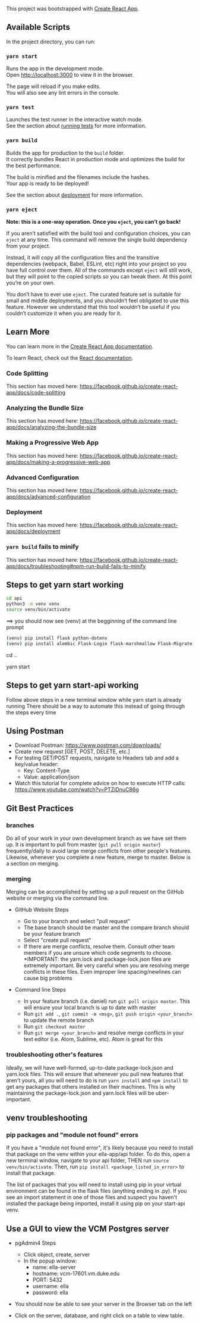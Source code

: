 This project was bootstrapped with [Create React App](https://github.com/facebook/create-react-app).

## Available Scripts

In the project directory, you can run:

### `yarn start`

Runs the app in the development mode.<br />
Open [http://localhost:3000](http://localhost:3000) to view it in the browser.

The page will reload if you make edits.<br />
You will also see any lint errors in the console.

### `yarn test`

Launches the test runner in the interactive watch mode.<br />
See the section about [running tests](https://facebook.github.io/create-react-app/docs/running-tests) for more information.

### `yarn build`

Builds the app for production to the `build` folder.<br />
It correctly bundles React in production mode and optimizes the build for the best performance.

The build is minified and the filenames include the hashes.<br />
Your app is ready to be deployed!

See the section about [deployment](https://facebook.github.io/create-react-app/docs/deployment) for more information.

### `yarn eject`

**Note: this is a one-way operation. Once you `eject`, you can’t go back!**

If you aren’t satisfied with the build tool and configuration choices, you can `eject` at any time. This command will remove the single build dependency from your project.

Instead, it will copy all the configuration files and the transitive dependencies (webpack, Babel, ESLint, etc) right into your project so you have full control over them. All of the commands except `eject` will still work, but they will point to the copied scripts so you can tweak them. At this point you’re on your own.

You don’t have to ever use `eject`. The curated feature set is suitable for small and middle deployments, and you shouldn’t feel obligated to use this feature. However we understand that this tool wouldn’t be useful if you couldn’t customize it when you are ready for it.

## Learn More

You can learn more in the [Create React App documentation](https://facebook.github.io/create-react-app/docs/getting-started).

To learn React, check out the [React documentation](https://reactjs.org/).

### Code Splitting

This section has moved here: https://facebook.github.io/create-react-app/docs/code-splitting

### Analyzing the Bundle Size

This section has moved here: https://facebook.github.io/create-react-app/docs/analyzing-the-bundle-size

### Making a Progressive Web App

This section has moved here: https://facebook.github.io/create-react-app/docs/making-a-progressive-web-app

### Advanced Configuration

This section has moved here: https://facebook.github.io/create-react-app/docs/advanced-configuration

### Deployment

This section has moved here: https://facebook.github.io/create-react-app/docs/deployment

### `yarn build` fails to minify

This section has moved here: https://facebook.github.io/create-react-app/docs/troubleshooting#npm-run-build-fails-to-minify

## Steps to get yarn start working

```bash
cd api
python3 -m venv venv
source venv/bin/activate
```

==> you should now see (venv) at the begginning of the command line prompt
```bash
(venv) pip install flask python-dotenv
(venv) pip install alembic Flask-Login flask-marshmallow Flask-Migrate Flask-SQLAlchemy marshmallow marshmallow-sqlalchemy psycopg2-binary SQLAlchemy
```
cd ..

yarn start

## Steps to get yarn start-api working

Follow above steps in a new terminal window while yarn start is already running
There should be a way to automate this instead of going through the steps every time

## Using Postman

* Download Postman: https://www.postman.com/downloads/
* Create new request [GET, POST, DELETE, etc.]
* For testing GET/POST requests, navigate to Headers tab and add a key/value header:
  * Key: Content-Type
  * Value: application/json
* Watch this tutorial for complete advice on how to execute HTTP calls: https://www.youtube.com/watch?v=PTZiDnuC86g

## Git Best Practices

### branches

Do all of your work in your own development branch as we have set them up. It is important to pull from master
(`git pull origin master`) frequently/daily to avoid large merge conflicts from other people's features. Likewise, whenever you
complete a new feature, merge to master. Below is a section on merging.

### merging
Merging can be accomplished by setting up a pull request on the GitHub website or merging via the command line.
* GitHub Website Steps
  * Go to your branch and select "pull request"
  * The base branch should be master and the compare branch should be your feature branch
  * Select "create pull request"
  * If there are merge conflicts, resolve them. Consult other team members if you are unsure which code
  segments to choose. *IMPORTANT: the yarn.lock and package-lock.json files are extremely important. Be very
  careful when you are resolving merge conflicts in these files. Even improper line spacing/newlines can cause big problems

* Command line Steps
  * In your feature branch (i.e. daniel) run `git pull origin master`. This will ensure your local branch is up to date with master
  * Run `git add .`, `git commit -m <msg>`, `git push origin <your_branch>` to update the remote branch
  * Run `git checkout master`
  * Run `git merge <your_branch>` and resolve merge conflicts in your text editor (i.e. Atom, Sublime, etc). Atom is great for this

### troubleshooting other's features
Ideally, we will have well-formed, up-to-date package-lock.json and yarn.lock files. This will ensure that whenever you pull new features that
aren't yours, all you will need to do is run `yarn install` and `npm install` to get any packages that others installed on their machines. This is why
maintaining the package-lock.json and yarn.lock files will be uber-important.

## venv troubleshooting

### pip packages and "module not found" errors
If you have a "module not found error", it's likely because you need to install that package on the venv within your ella-app/api folder. To do this,
open a new terminal window, navigate to your api folder, THEN run `source venv/bin/activate`. Then, run `pip install <package_listed_in_error>` to
install that package.

The list of packages that you will need to install using pip in your virtual environment can be found in the flask files (anything ending in .py). If you
see an import statement in one of those files and suspect you haven't installed the package being imported, install it using pip on your start-api venv.


## Use a GUI to view the VCM Postgres server

* pgAdmin4 Steps
  * Click object, create, server 
  * In the popup window: 	
	* name: ella-server 
	* hostname: vcm-17601.vm.duke.edu
	* PORT: 5432 
	* username: ella 
	* password: ella 

* You should now be able to see your server in the Browser tab on the left 
* Click on the server, database, and right click on a table to view table. 
